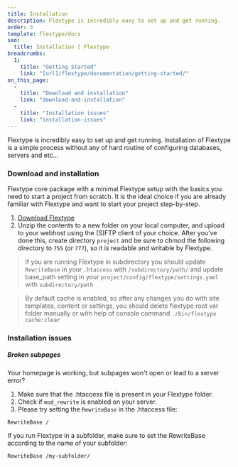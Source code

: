 ```yaml
---
title: Installation
description: Flextype is incredibly easy to set up and get running.
order: 3
template: flextype/docs
seo:
  title: Installation | Flextype
breadcrumbs:
  1:
    title: "Getting Started"
    link: "[url]/flextype/documentation/getting-started/"
on_this_page:
  -
    title: "Download and installation"
    link: "download-and-installation"
  -
    title: "Installation issues"
    link: "installation-issues"
---
```


Flextype is incredibly easy to set up and get running. Installation of Flextype is a simple process without any of hard routine of configuring databases, servers and etc...

### <a name="download-and-installation"></a> Download and installation

Flextype core package with a minimal Flextype setup with the basics you need to start a project from scratch. It is the ideal choice if you are already familiar with Flextype and want to start your project step-by-step.

<ol>
    <li><a href="https://awilum.github.io/flextype/downloads/">Download Flextype</a></li>
    <li>Unzip the contents to a new folder on your local computer, and upload to your webhost using the (S)FTP client of your choice. After you’ve done this, create directory <code>project</code> and be sure to chmod the following directory to <code>755</code> (or <code>777</code>), so it is readable and writable by Flextype.</li>
</ol>

> If you are running Flextype in subdirectory you should update `RewriteBase` in your `.htaccess` with  `/subdirectory/path/` and update base_path setting in your `project/config/flextype/settings.yaml` with `subdirectory/path`

> By default cache is enabled, so after any changes you do with site templates, content or settings, you should delete flextype root var folder manually or with help of console command `./bin/flextype cache:clear` 

### <a name="installation-issues"></a> Installation issues

##### Broken subpages

Your homepage is working, but subpages won't open or lead to a server error?

1. Make sure that the .htaccess file is present in your Flextype folder.
2. Check if `mod_rewrite` is enabled on your server.
3. Please try setting the `RewriteBase` in the .htaccess file:

```
RewriteBase /
```

If you run Flextype in a subfolder, make sure to set the RewriteBase according to the name of your subfolder:

```
RewriteBase /my-subfolder/
```
